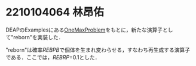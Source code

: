 # 2210104064 林昂佑
DEAPのExamplesにある[OneMaxProblem](https://deap.readthedocs.io/en/master/examples/ga_onemax.html"OneMaxProblem")をもとに，新たな演算子として"reborn"を実装した．

"reborn"は確率*REBPB*で個体を生まれ変わらせる，すなわち再生成する演算子である．ここでは，*REBRP*=0.1とした．
